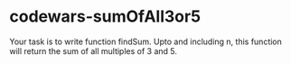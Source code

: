 # codewars-sumOfAll3or5
Your task is to write function findSum.  Upto and including n, this function will return the sum of all multiples of 3 and 5.
